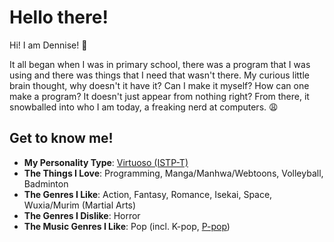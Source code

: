 # Hello there!

Hi! I am Dennise! 👋

It all began when I was in primary school, there was a program that I was using and there was things that I need that wasn't there. My curious little brain thought, why doesn't it have it? Can I make it myself? How can one make a program? It doesn't just appear from nothing right? From there, it snowballed into who I am today, a freaking nerd at computers. 😩

## Get to know me!

- **My Personality Type**: [Virtuoso (ISTP-T)](https://16personalities.com/istp-personality)
- **The Things I Love**: Programming, Manga/Manhwa/Webtoons, Volleyball, Badminton
- **The Genres I Like**: Action, Fantasy, Romance, Isekai, Space, Wuxia/Murim (Martial Arts)
- **The Genres I Dislike**: Horror
- **The Music Genres I Like**: Pop (incl. K-pop, [P-pop](https://en.wikipedia.org/wiki/Music_of_the_Philippines#Pinoy_pop_(P-pop)))